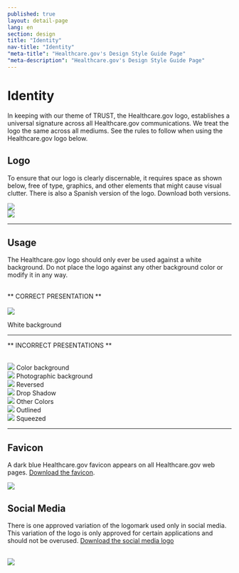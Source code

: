 ```yaml
---
published: true
layout: detail-page
lang: en
section: design
title: "Identity"
nav-title: "Identity"
"meta-title": "Healthcare.gov's Design Style Guide Page"
"meta-description": "Healthcare.gov's Design Style Guide Page"
---
```


# Identity

In keeping with our theme of TRUST, the Healthcare.gov logo, establishes a universal signature across all Healthcare.gov communications. We treat the logo the same across all mediums. See the rules to follow when using the Healthcare.gov logo below.

<div class="hr"></div>

## Logo

To ensure that our logo is clearly discernable, it requires space as shown below, free of type, graphics, and other elements that might cause visual clutter. There is also a Spanish version of the logo. Download both versions.

<div class="row">
	<div class="col-sm-5">
		<img class="full" src="{{site.baseurl}}/images/design/identity/1_LogoSpec.png" />
	</div>
	<div class="col-sm-6">
		<img class="full" src="{{site.baseurl}}/images/design/identity/2_SpanishLogoSpec.png" />
	</div>
</div>

<hr>

## Usage

The Healthcare.gov logo should only ever be used against a white background. Do not place the logo against any other background color or modify it in any way.

<br />
** CORRECT PRESENTATION **
<br />
<br />

<div class="row">
	<div class="col-sm-6">
		<img class="full" src="{{site.baseurl}}/images/design/identity/3_OfficialLogo.png" />
	</div>
</div>

<span class="glyphicon glyphicon-ok green"></span> White background

<hr>

** INCORRECT PRESENTATIONS **
<br />
<br />

<div class="row logos">
	<div class="col-sm-4">
		<img class="full" src="{{site.baseurl}}/images/design/identity/4_ColorBackground.png" />
		<span class="glyphicon glyphicon-remove red"></span> Color background
	</div>
	<div class="col-sm-4">
		<img class="full" src="{{site.baseurl}}/images/design/identity/5_PhotoBackground.png" />
		<span class="glyphicon glyphicon-remove red"></span> Photographic background
	</div>
	<div class="col-sm-4">
		<img class="full" src="{{site.baseurl}}/images/design/identity/6_Reversed.png" />
		<span class="glyphicon glyphicon-remove red"></span> Reversed
	</div>
	<div class="col-sm-4">
		<img class="full" src="{{site.baseurl}}/images/design/identity/7_Dropshadow.png" />
		<span class="glyphicon glyphicon-remove red"></span> Drop Shadow
	</div>
	<div class="col-sm-4">
		<img class="full" src="{{site.baseurl}}/images/design/identity/8_DifferentColors.png" />
		<span class="glyphicon glyphicon-remove red"></span> Other Colors
	</div>
	<div class="col-sm-4">
		<img class="full" src="{{site.baseurl}}/images/design/identity/9_Outlined.png" />
		<span class="glyphicon glyphicon-remove red"></span> Outlined
	</div>
	<div class="col-sm-4">
		<img class="full" src="{{site.baseurl}}/images/design/identity/10_Squeezed.png" />
		<span class="glyphicon glyphicon-remove red"></span> Squeezed
	</div>
</div>

<hr>

## Favicon

A dark blue Healthcare.gov favicon appears on all Healthcare.gov web pages. [Download the favicon](#).

<div class="row">
	<div class="col-sm-9">
		<img class="full" src="{{site.baseurl}}/images/design/identity/11_Favicon.png" />
	</div>
</div>

## Social Media

There is one approved variation of the logomark used only in social media. This variation of the logo is only approved for certain applications and should not be overused. [Download the social media logo](#)

<br />
<img src="{{site.baseurl}}/images/design/identity/12_SocialMedia.png" />
